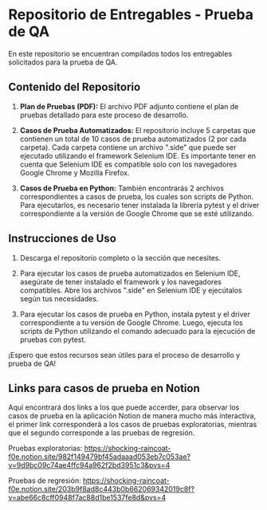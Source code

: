 # Repositorio de Entregables - Prueba de QA

En este repositorio se encuentran compilados todos los entregables solicitados para la prueba de QA.

## Contenido del Repositorio

1. **Plan de Pruebas (PDF):** El archivo PDF adjunto contiene el plan de pruebas detallado para este proceso de desarrollo.

2. **Casos de Prueba Automatizados:** El repositorio incluye 5 carpetas que contienen un total de 10 casos de prueba automatizados (2 por cada carpeta). Cada carpeta contiene un archivo ".side" que puede ser ejecutado utilizando el framework Selenium IDE. Es importante tener en cuenta que Selenium IDE es compatible solo con los navegadores Google Chrome y Mozilla Firefox.

3. **Casos de Prueba en Python:** También encontrarás 2 archivos correspondientes a casos de prueba, los cuales son scripts de Python. Para ejecutarlos, es necesario tener instalada la librería pytest y el driver correspondiente a la versión de Google Chrome que se esté utilizando.

## Instrucciones de Uso

1. Descarga el repositorio completo o la sección que necesites.

2. Para ejecutar los casos de prueba automatizados en Selenium IDE, asegúrate de tener instalado el framework y los navegadores compatibles. Abre los archivos ".side" en Selenium IDE y ejecútalos según tus necesidades.

3. Para ejecutar los casos de prueba en Python, instala pytest y el driver correspondiente a tu versión de Google Chrome. Luego, ejecuta los scripts de Python utilizando el comando adecuado para la ejecución de pruebas con pytest.

¡Espero que estos recursos sean útiles para el proceso de desarrollo y prueba de QA!

## Links para casos de prueba en Notion

Aquí encontrará dos links a los que puede accerder, para observar los casos de prueba en la aplicación Notion de manera mucho más interactiva, el primer link corresponderá a los casos de pruebas exploratorias, mientras que el segundo corresponde a las pruebas de regresión.

Pruebas exploratorias: https://shocking-raincoat-f0e.notion.site/982f149479bf45adaaad053eb7c053ae?v=9d9bc09c74ae4ffc94a962f2bd3951c3&pvs=4

Pruebas de regresión: https://shocking-raincoat-f0e.notion.site/203b9f8ad8c443b0b662069342019c8f?v=abe66c8cff0948f7ac88d1be1537fe8d&pvs=4
